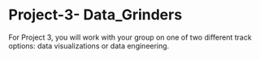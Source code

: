 # Project-3- Data_Grinders
For Project 3, you will work with your group on one of two different track options: data visualizations or data engineering.
